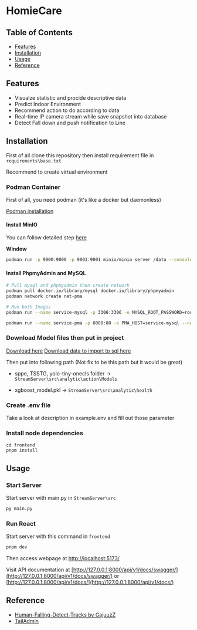# HomieCare

## Table of Contents

- [Features](#Features)
- [Installation](#installation)
- [Usage](#usage)
- [Reference](#reference)

## Features

- Visualze statistic and procide descriptive data
- Predict Indoor Environment
- Recommend action to do according to data
- Real-time IP camera stream while save snapshot into database
- Detect Fall down and push notification to Line

## Installation

First of all clone this repository then install requirement file in `requirements\base.txt`

Recommend to create virtual environment

### Podman Container

First of all, you need podman (it's like a docker but daemonless)

[Podman installation](https://podman.io/docs/installation)

#### Install MinIO

You can follow detailed step [here](https://min.io/download)

**Window**

```bash
podman run -p 9000:9000 -p 9001:9001 minio/minio server /data --console-address ":9001"
```

#### Install PhpmyAdmin and MySQL

```bash
# Pull mysql and phpmyadmin then create network
podman pull docker.io/library/mysql docker.io/library/phpmyadmin
podman network create net-pma

# Run both Images
podman run --name service-mysql -p 3306:3306 -e MYSQL_ROOT_PASSWORD=root --network net-pma -d docker.io/library/mysql

podman run --name service-pma -p 8080:80 -e PMA_HOST=service-mysql --network net-pma -d docker.io/library/phpmyadmin
```

### Download Model files then put in project

[Download here](https://drive.google.com/drive/folders/1GGcKz8bqPll6PWNh4bPjFIH0fmOdof4p?usp=sharing)
[Download data to import to sql here](https://drive.google.com/drive/folders/15hmaJOK1-Xj1cMdl8Ajss_UuBf-vKqxr?usp=sharing)

Then put into following path (Not fix to be this path but it would be great)

- sppe, TSSTG, yolo-tiny-onecls folder -> `StreamServer\src\analytic\action\Models`

- xgboost_model.pkl -> `StreamServer\src\analytic\health`

### Create .env file

Take a look at description in example.env and fill out those parameter

### Install node dependencies

```
cd frontend
pnpm install
```

## Usage

### Start Server

Start server with main.py in `StreamServer\src`

```bash
py main.py
```

### Run React

Start server with this command in `frontend`

```bash
pnpm dev
```

Then access webpage at [http://localhost:5173/](http://localhost:5173/)

Visit API documentation at [http://127.0.0.1:8000/api/v1/docs/swagger/](http://127.0.0.1:8000/api/v1/docs/swagger/) or
[http://127.0.0.1:8000/api/v1/docs/](http://127.0.0.1:8000/api/v1/docs/)

## Reference

- [Human-Falling-Detect-Tracks by GajuuzZ](https://github.com/GajuuzZ/Human-Falling-Detect-Tracks)
- [TailAdmin](https://tailadmin.com/)
